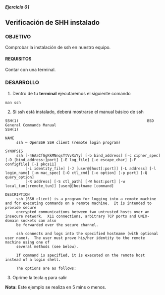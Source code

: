 ##### Ejercicio 01
## Verificación de SHH instalado

### OBJETIVO
Comprobar la instalación de ssh en nuestro equipo.

#### REQUISITOS

Contar con una terminal.

### DESARROLLO
1. Dentro de tu **terminal** ejecutaremos el siguiente comando
```
man ssh
```

2. Si ssh está instalado, deberá mostrarse el manual básico de ssh
  
```
SSH(1)                                                          BSD General Commands Manual                                                         SSH(1)

NAME
     ssh — OpenSSH SSH client (remote login program)

SYNOPSIS
     ssh [-46AaCfGgKkMNnqsTtVvXxYy] [-b bind_address] [-c cipher_spec] [-D [bind_address:]port] [-E log_file] [-e escape_char] [-F configfile] [-I pkcs11]
         [-i identity_file] [-J [user@]host[:port]] [-L address] [-l login_name] [-m mac_spec] [-O ctl_cmd] [-o option] [-p port] [-Q query_option]
         [-R address] [-S ctl_path] [-W host:port] [-w local_tun[:remote_tun]] [user@]hostname [command]

DESCRIPTION
     ssh (SSH client) is a program for logging into a remote machine and for executing commands on a remote machine.  It is intended to provide secure
     encrypted communications between two untrusted hosts over an insecure network.  X11 connections, arbitrary TCP ports and UNIX-domain sockets can also
     be forwarded over the secure channel.

     ssh connects and logs into the specified hostname (with optional user name).  The user must prove his/her identity to the remote machine using one of
     several methods (see below).

     If command is specified, it is executed on the remote host instead of a login shell.

     The options are as follows:
```

3. Oprime la tecla `q` para salir


__Nota:__ Este ejemplo se realiza en 5 mins o menos.


